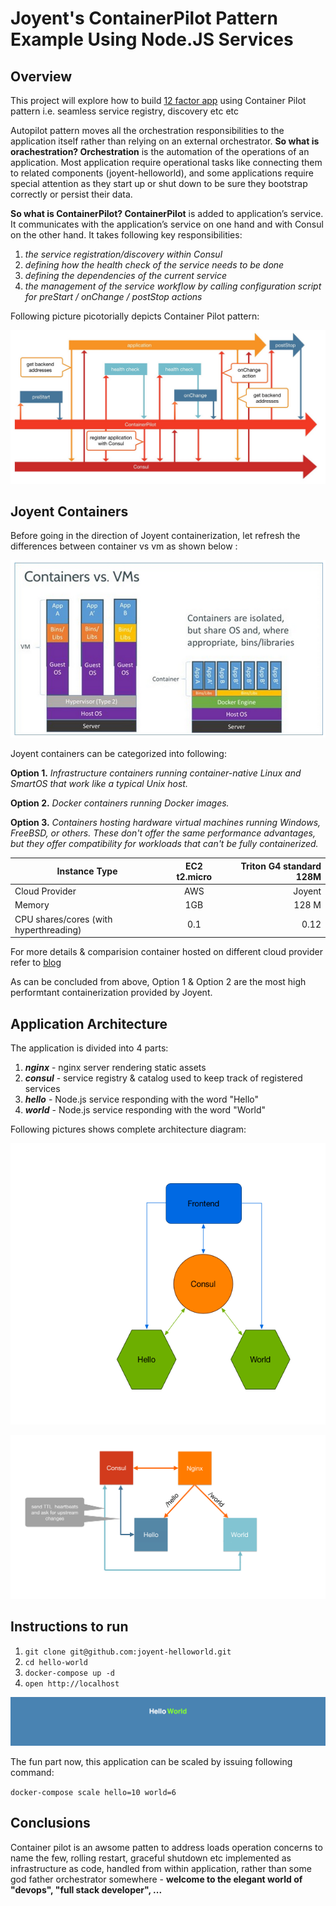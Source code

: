 # Joyent's ContainerPilot Pattern Example Using Node.JS Services

## Overview

This project will explore how to build [12 factor app](https://12factor.net) using Container Pilot pattern i.e. seamless service registry, discovery etc etc

Autopilot pattern moves all the orchestration responsibilities to the application itself rather than relying on an external orchestrator. **So what is orachestration? Orchestration** is the automation of the operations of an application. Most application require operational tasks like connecting them to related components (joyent-helloworld), and some applications require special attention as they start up or shut down to be sure they bootstrap correctly or persist their data.

**So what is ContainerPilot? ContainerPilot** is added to application’s service. It communicates with the application’s service on one hand and with Consul on the other hand. It takes following key responsibilities:
1. _the service registration/discovery within Consul_
2. _defining how the health check of the service needs to be done_
3. _defining the dependencies of the current service_
4. _the management of the service workflow by calling configuration script for preStart / onChange / postStop actions_

Following picture picotorially depicts Container Pilot pattern:

![Container Piolot](ContainerPilot.jpg)

## Joyent Containers

Before going in the direction of Joyent containerization, let refresh the differences between container vs vm as shown below :

![Container](JoyentContainer.png)


Joyent containers can be categorized into following:

**Option 1.** _Infrastructure containers running container-native Linux and SmartOS that work like a typical Unix host._

**Option 2.** _Docker containers running Docker images._

**Option 3.** _Containers hosting hardware virtual machines running Windows, FreeBSD, or others. These don't offer the same performance advantages, but they offer compatibility for workloads that can't be fully containerized._

| Instance Type                         | EC2 t2.micro           | Triton G4 standard 128M  |
| ------------------------------------- |:----------------------:| ------------------------:|
| Cloud Provider                        | AWS                    |  Joyent                  |
| Memory                                | 1GB                    |   128 M                  |
| CPU shares/cores (with hyperthreading)| 0.1                    |   0.12                   |


For more details & comparision container hosted on different cloud provider refer to [blog](https://www.joyent.com/blog/understanding-triton-containers)

As can be concluded from above, Option 1 & Option 2 are the most high performtant containerization provided by Joyent.

## Application Architecture
The application is divided into 4 parts:

1. _**nginx**_ - nginx server rendering static assets
2. _**consul**_ - service registry & catalog used to keep track of registered services
3. _**hello**_ - Node.js service responding with the word "Hello"
4. _**world**_ - Node.js service responding with the word "World"

Following pictures shows complete architecture diagram:

![HelloWorld](hello-world.png)


![Joyent Arch Diagram](joyent-arch-diagram.jpg)

## Instructions to run

1. `git clone git@github.com:joyent-helloworld.git`
2. `cd hello-world`
3. `docker-compose up -d`
4. `open http://localhost`

![HelloWorld](HelloWorld.png)

The fun part now, this application can be scaled by issuing following command:

`docker-compose scale hello=10 world=6`

## Conclusions
Container pilot is an awsome patten to address loads operation concerns to name the few, rolling restart, graceful shutdown etc implemented as infrastructure as code, handled from within application, rather than some god father orchestrator somewhere - **welcome to the elegant world of "devops", "full stack developer", ...**
